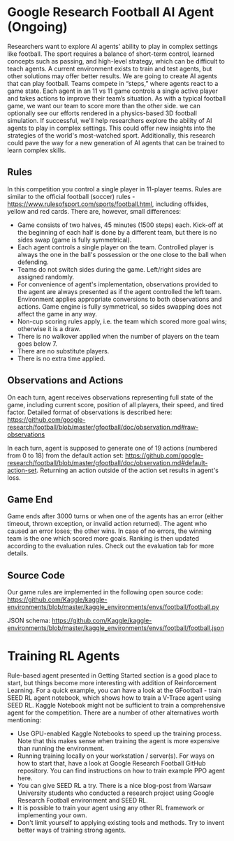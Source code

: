 # Google Research Football AI Agent (Ongoing)
Researchers want to explore AI agents' ability to play in complex settings like football. The sport requires a balance of short-term control, learned concepts such as passing, and high-level strategy, which can be difficult to teach agents. A current environment exists to train and test agents, but other solutions may offer better results.
We are going to create AI agents that can play football. Teams compete in “steps,” where agents react to a game state. Each agent in an 11 vs 11 game controls a single active player and takes actions to improve their team’s situation. As with a typical football game, we want our team to score more than the other side. we can optionally see our efforts rendered in a physics-based 3D football simulation.
If successful, we'll help researchers explore the ability of AI agents to play in complex settings. This could offer new insights into the strategies of the world's most-watched sport. Additionally, this research could pave the way for a new generation of AI agents that can be trained to learn complex skills.
## Rules
In this competition you control a single player in 11-player teams. Rules are similar to the official football (soccer) rules - https://www.rulesofsport.com/sports/football.html, including offsides, yellow and red cards. There are, however, small differences:
* Game consists of two halves, 45 minutes (1500 steps) each. Kick-off at the beginning of each half is done by a different team, but there is no sides swap (game is fully symmetrical).
* Each agent controls a single player on the team. Controlled player is always the one in the ball's possession or the one close to the ball when defending.
* Teams do not switch sides during the game. Left/right sides are assigned randomly.
* For convenience of agent's implementation, observations provided to the agent are always presented as if the agent controlled the left team. Environment applies appropriate conversions to both observations and actions. Game engine is fully symmetrical, so sides swapping does not affect the game in any way.
* Non-cup scoring rules apply, i.e. the team which scored more goal wins; otherwise it is a draw.
* There is no walkover applied when the number of players on the team goes below 7.
* There are no substitute players.
* There is no extra time applied.
## Observations and Actions
On each turn, agent receives observations representing full state of the game, including current score, position of all players, their speed, and tired factor. Detailed format of observations is described here: https://github.com/google-research/football/blob/master/gfootball/doc/observation.md#raw-observations

In each turn, agent is supposed to generate one of 19 actions (numbered from 0 to 18) from the default action set:
https://github.com/google-research/football/blob/master/gfootball/doc/observation.md#default-action-set. Returning an action outside of the action set results in agent's loss.

## Game End
Game ends after 3000 turns or when one of the agents has an error (either timeout, thrown exception, or invalid action returned). The agent who caused an error loses; the other wins. In case of no errors, the winning team is the one which scored more goals. Ranking is then updated according to the evaluation rules. Check out the evaluation tab for more details.

## Source Code
Our game rules are implemented in the following open source code:
https://github.com/Kaggle/kaggle-environments/blob/master/kaggle_environments/envs/football/football.py

JSON schema:
https://github.com/Kaggle/kaggle-environments/blob/master/kaggle_environments/envs/football/football.json


# Training RL Agents
Rule-based agent presented in Getting Started section is a good place to start, but things become more interesting with addition of Reinforcement Learning. For a quick example, you can have a look at the GFootball - train SEED RL agent notebook, which shows how to train a V-Trace agent using SEED RL.
Kaggle Notebook might not be sufficient to train a comprehensive agent for the competition. There are a number of other alternatives worth mentioning:
* Use GPU-enabled Kaggle Notebooks to speed up the training process. Note that this makes sense when training the agent is more expensive than running the environment.
* Running training locally on your workstation / server(s). For ways on how to start that, have a look at Google Research Football GitHub repository. You can find instructions on how to train example PPO agent here.
* You can give SEED RL a try. There is a nice blog-post from Warsaw University students who conducted a research project using Google Research Football environment and SEED RL.
* It is possible to train your agent using any other RL framework or implementing your own.
* Don't limit yourself to applying existing tools and methods. Try to invent better ways of training strong agents.


